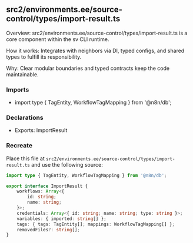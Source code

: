 ## src2/environments.ee/source-control/types/import-result.ts

Overview: src2/environments.ee/source-control/types/import-result.ts is a core component within the sv CLI runtime.

How it works: Integrates with neighbors via DI, typed configs, and shared types to fulfill its responsibility.

Why: Clear modular boundaries and typed contracts keep the code maintainable.

### Imports

- import type { TagEntity, WorkflowTagMapping } from '@n8n/db';

### Declarations

- Exports: ImportResult

### Recreate

Place this file at `src2/environments.ee/source-control/types/import-result.ts` and use the following source:

```ts
import type { TagEntity, WorkflowTagMapping } from '@n8n/db';

export interface ImportResult {
	workflows: Array<{
		id: string;
		name: string;
	}>;
	credentials: Array<{ id: string; name: string; type: string }>;
	variables: { imported: string[] };
	tags: { tags: TagEntity[]; mappings: WorkflowTagMapping[] };
	removedFiles?: string[];
}

```
